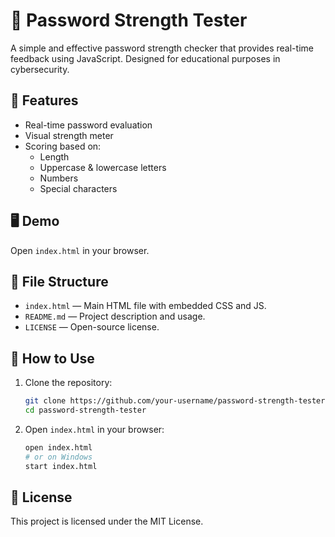 # 🔐 Password Strength Tester

A simple and effective password strength checker that provides real-time feedback using JavaScript. Designed for educational purposes in cybersecurity.

## 🌟 Features

- Real-time password evaluation
- Visual strength meter
- Scoring based on:
  - Length
  - Uppercase & lowercase letters
  - Numbers
  - Special characters

## 🖥️ Demo

Open `index.html` in your browser.

## 📁 File Structure

- `index.html` — Main HTML file with embedded CSS and JS.
- `README.md` — Project description and usage.
- `LICENSE` — Open-source license.

## 🚀 How to Use

1. Clone the repository:
   ```bash
   git clone https://github.com/your-username/password-strength-tester.git
   cd password-strength-tester
   ```

2. Open `index.html` in your browser:
   ```bash
   open index.html
   # or on Windows
   start index.html
   ```

## 📜 License

This project is licensed under the MIT License.
